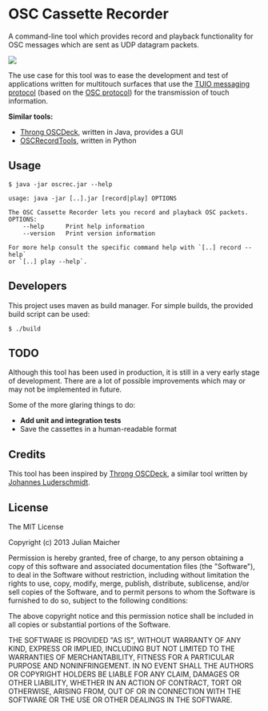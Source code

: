 OSC Cassette Recorder
=====================
A command-line tool which provides record and playback functionality for OSC messages which are sent as UDP datagram packets.

![](http://i.imgur.com/fr9TTli.gif)

The use case for this tool was to ease the development and test of applications written for multitouch surfaces that use the [TUIO messaging protocol](http://www.tuio.org/) (based on the [OSC protocol](http://opensoundcontrol.org)) for the transmission of touch information.

**Similar tools:** 

* [Throng OSCDeck](https://code.google.com/p/throng/), written in Java, provides a GUI
* [OSCRecordTools](https://github.com/chaosct/OSCRecordTools), written in Python

## Usage

	$ java -jar oscrec.jar --help

	usage: java -jar [..].jar [record|play] OPTIONS

	The OSC Cassette Recorder lets you record and playback OSC packets.
	OPTIONS:
    	--help      Print help information
    	--version   Print version information

	For more help consult the specific command help with `[..] record --help`
	or `[..] play --help`.


## Developers

This project uses maven as build manager. For simple builds, the provided build script can be used:

	$ ./build

## TODO

Although this tool has been used in production, it is still in a very early stage of development. There are a lot of possible improvements which may or may not be implemented in future.

Some of the more glaring things to do:

* **Add unit and integration tests**
* Save the cassettes in a human-readable format


## Credits

This tool has been inspired by [Throng OSCDeck](https://code.google.com/p/throng/), a similar tool written by [Johannes Luderschmidt](http://johannesluderschmidt.de/).


## License

The MIT License

Copyright (c) 2013 Julian Maicher

Permission is hereby granted, free of charge, to any person obtaining a copy
of this software and associated documentation files (the "Software"), to deal
in the Software without restriction, including without limitation the rights
to use, copy, modify, merge, publish, distribute, sublicense, and/or sell
copies of the Software, and to permit persons to whom the Software is
furnished to do so, subject to the following conditions:

The above copyright notice and this permission notice shall be included in
all copies or substantial portions of the Software.

THE SOFTWARE IS PROVIDED "AS IS", WITHOUT WARRANTY OF ANY KIND, EXPRESS OR
IMPLIED, INCLUDING BUT NOT LIMITED TO THE WARRANTIES OF MERCHANTABILITY,
FITNESS FOR A PARTICULAR PURPOSE AND NONINFRINGEMENT. IN NO EVENT SHALL THE
AUTHORS OR COPYRIGHT HOLDERS BE LIABLE FOR ANY CLAIM, DAMAGES OR OTHER
LIABILITY, WHETHER IN AN ACTION OF CONTRACT, TORT OR OTHERWISE, ARISING FROM,
OUT OF OR IN CONNECTION WITH THE SOFTWARE OR THE USE OR OTHER DEALINGS IN
THE SOFTWARE.